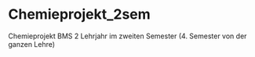 # Chemieprojekt_2sem
Chemieprojekt BMS 2 Lehrjahr im zweiten Semester (4. Semester von der ganzen Lehre)
